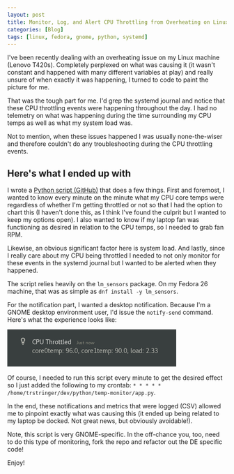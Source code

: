 ```yaml
---
layout: post
title: Monitor, Log, and Alert CPU Throttling from Overheating on Linux
categories: [Blog]
tags: [linux, fedora, gnome, python, systemd]
---
```


I've been recently dealing with an overheating issue on my Linux machine (Lenovo T420s). Completely perplexed on what was causing it (it wasn't constant and happened with many different variables at play) and really unsure of when exactly it was happening, I turned to code to paint the picture for me.

That was the tough part for me. I'd grep the systemd journal and notice that these CPU throttling events were happening throughout the day. I had no telemetry on what was happening during the time surrounding my CPU temps as well as what my system load was.

Not to mention, when these issues happened I was usually none-the-wiser and therefore couldn't do any troubleshooting during the CPU throttling events.

## Here's what I ended up with

I wrote a [Python script (GitHub)](https://github.com/trstringer/linux-core-temperature-monitor) that does a few things. First and foremost, I wanted to know every minute on the minute what my CPU core temps were regardless of whether I'm getting throttled or not so that I had the option to chart this (I haven't done this, as I think I've found the culprit but I wanted to keep my options open). I also wanted to know if my laptop fan was functioning as desired in relation to the CPU temps, so I needed to grab fan RPM.

Likewise, an obvious significant factor here is system load. And lastly, since I really care about my CPU being throttled I needed to not only monitor for these events in the systemd journal but I wanted to be alerted when they happened.

The script relies heavily on the `lm_sensors` package. On my Fedora 26 machine, that was as simple as `dnf install -y lm_sensors`.

For the notification part, I wanted a desktop notification. Because I'm a GNOME desktop environment user, I'd issue the `notify-send` command. Here's what the experience looks like:

![CPU throttled notification](/images/cpu-throttled.png)

Of course, I needed to run this script every minute to get the desired effect so I just added the following to my crontab: `* * * * * /home/trstringer/dev/python/temp-monitor/app.py`.

In the end, these notifications and metrics that were logged (CSV) allowed me to pinpoint exactly what was causing this (it ended up being related to my laptop be docked. Not great news, but obviously avoidable!).

Note, this script is very GNOME-specific. In the off-chance you, too, need to do this type of monitoring, fork the repo and refactor out the DE specific code!

Enjoy!
